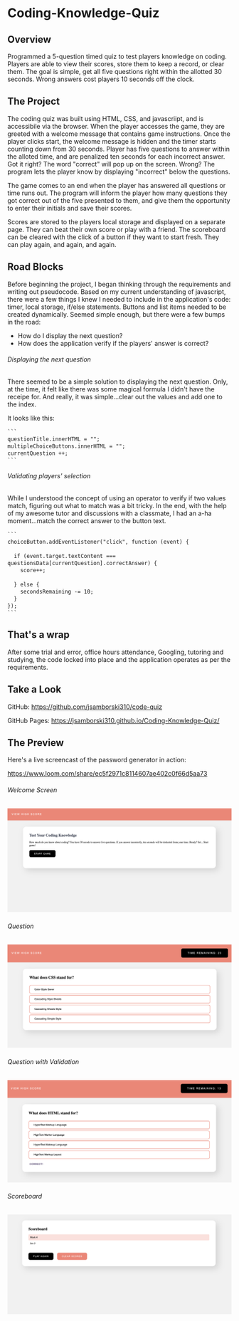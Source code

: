 # Coding-Knowledge-Quiz

## Overview

Programmed a 5-question timed quiz to test players knowledge on coding. Players are able to view their scores, store them to keep a record, or clear them. The goal is simple, get all five questions right within the allotted 30 seconds. Wrong answers cost players 10 seconds off the clock.


## The Project

The coding quiz was built using HTML, CSS, and javascriipt, and is accessibile via the browser. When the player accesses the game, they are greeted with a welcome message that contains game instructions. Once the player clicks start, the welcome message is hidden and the timer starts counting down from 30 seconds. Player has five questions to answer within the alloted time, and are penalized ten seconds for each incorrect answer. Got it right? The word "correct" will pop up on the screen. Wrong? The program lets the player know by displaying "incorrect" below the questions. 

The game comes to an end when the player has answered all questions or time runs out. The program will inform the player how many questions they got correct out of the five presented to them, and give them the opportunity to enter their initials and save their scores. 

Scores are stored to the players local storage and displayed on a separate page. They can beat their own score or play with a friend. The scoreboard can be cleared with the click of a button if they want to start fresh. They can play again, and again, and again.


## Road Blocks

Before beginning the project, I began thinking through the requirements and writing out pseudocode. Based on my current understanding of javascript, there were a few things I knew I needed to include in the application's code: timer, local storage, if/else statements. Buttons and list items needed to be created dynamically. Seemed simple enough, but there were a few bumps in the road: 

- How do I display the next question? 
- How does the application verify if the players' answer is correct?

###### Displaying the next question

There seemed to be a simple solution to displaying the next question. Only, at the time, it felt like there was some magical formula I didn't have the receipe for. And really, it was simple...clear out the values and add one to the index. 

It looks like this:

    ```
    questionTitle.innerHTML = "";
    multipleChoiceButtons.innerHTML = "";
    currentQuestion ++;
    ```

###### Validating players' selection

While I understood the concept of using an operator to verify if two values match, figuring out what to match was a bit tricky. In the end, with the help of my awesome tutor and discussions with a classmate, I had an a-ha moment...match the correct answer to the button text. 

    ```
    choiceButton.addEventListener("click", function (event) {

      if (event.target.textContent === questionsData[currentQuestion].correctAnswer) {  
        score++;

      } else {
        secondsRemaining -= 10;  
      }
    });
    ```

## That's a wrap

After some trial and error, office hours attendance, Googling, tutoring and studying, the code locked into place and the application operates as per the requirements.  


## Take a Look

GitHub: https://github.com/jsamborski310/code-quiz

GitHub Pages: https://jsamborski310.github.io/Coding-Knowledge-Quiz/


## The Preview

Here's a live screencast of the password generator in action: 

https://www.loom.com/share/ec5f2971c8114607ae402c0f66d5aa73


###### Welcome Screen


![Screen shot of coding quiz welcome screen.](assets/images/welcome-screen.png)


###### Question


![Screen shot of coding quiz question.](assets/images/question.png)


###### Question with Validation


![Screen shot of coding quiz question with answer validation.](assets/images/question-with-validation.png)


###### Scoreboard


![Screen shot of coding quiz scoreboard screen.](assets/images/scoreboard.png)